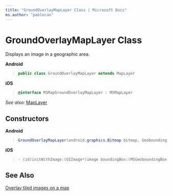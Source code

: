 ```yaml
---
title: "GroundOverlayMapLayer Class | Microsoft Docs"
ms.author: "pablocan"
---
```


# GroundOverlayMapLayer Class

Displays an image in a geographic area.

**Android**

>```java
> public class GroundOverlayMapLayer extends MapLayer
>```

**iOS**

>```objectivec
> @interface MSMapGroundOverlayMapLayer : MSMapLayer
>```

_See also:_ [MapLayer](MapLayer-class.md)

## Constructors

**Android**

>```java
> GroundOverlayMapLayer(android.graphics.Bitmap bitmap, GeoboundingBox latLongBox)
>```

**iOS**

>```objectivec
> - (id)initWithImage:(UIImage*)image boundingBox:(MSGeoboundingBox *)boundingBox
>```

## See Also

[Overlay tiled images on a map](../map-control-concepts/tile-layers.md)

